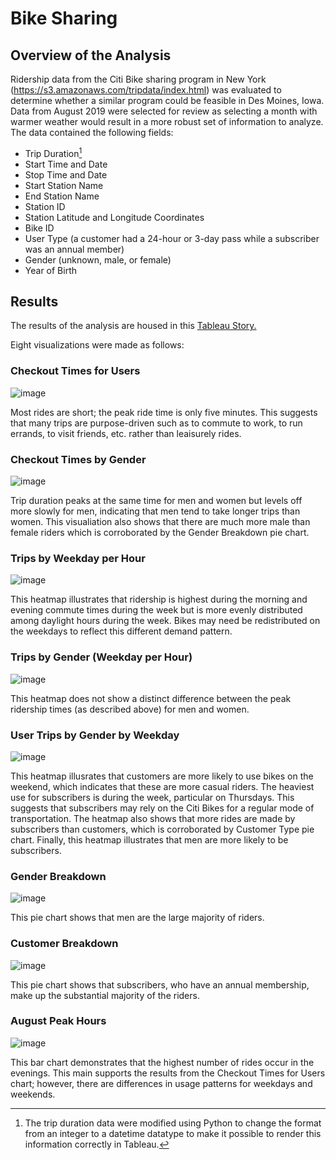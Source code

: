 # Bike Sharing

## Overview of the Analysis

Ridership data from the Citi Bike sharing program in New York (https://s3.amazonaws.com/tripdata/index.html) was evaluated to determine whether a similar program could be feasible in Des Moines, Iowa.  Data from August 2019 were selected for review as selecting a month with warmer weather would result in a more robust set of information to analyze.  The data contained the following fields:
- Trip Duration[^1]
- Start Time and Date
- Stop Time and Date
- Start Station Name
- End Station Name
- Station ID
- Station Latitude and Longitude Coordinates
- Bike ID
- User Type (a customer had a 24-hour or 3-day pass while a subscriber was an annual member)
- Gender (unknown, male, or female)
- Year of Birth

## Results

The results of the analysis are housed in this [Tableau Story.](https://public.tableau.com/app/profile/kelley.richards/viz/CitiBikeRideSharing_16627616385190/sheet8)

Eight visualizations were made as follows:

### Checkout Times for Users

![image](https://user-images.githubusercontent.com/106293233/189464125-6f8f4693-8a33-4c4b-9cc2-1c759adaf1d4.png)

Most rides are short; the peak ride time is only five minutes.  This suggests that many trips are purpose-driven such as to commute to work, to run errands, to visit friends, etc. rather than leaisurely rides.

### Checkout Times by Gender

![image](https://user-images.githubusercontent.com/106293233/189464391-1119a7c4-a276-470b-907f-c731d39a72d5.png)

Trip duration peaks at the same time for men and women but levels off more slowly for men, indicating that men tend to take longer trips than women.  This visualiation also shows that there are much more male than female riders which is corroborated by the Gender Breakdown pie chart.

### Trips by Weekday per Hour

![image](https://user-images.githubusercontent.com/106293233/189464580-da39bf9d-5b34-478e-bf71-85a66cfc8b90.png)

This heatmap illustrates that ridership is highest during the morning and evening commute times during the week but is more evenly distributed among daylight hours during the week.  Bikes may need be redistributed on the weekdays to reflect this different demand pattern.

### Trips by Gender (Weekday per Hour)

![image](https://user-images.githubusercontent.com/106293233/189464706-f0501ea7-5a2f-4cfd-a123-0e8e6d693ed3.png)

This heatmap does not show a distinct difference between the peak ridership times (as described above) for men and women.

### User Trips by Gender by Weekday

![image](https://user-images.githubusercontent.com/106293233/189464941-e00eec73-8d01-4d87-b286-8f32b53ce8ed.png)

This heatmap illusrates that customers are more likely to use bikes on the weekend, which indicates that these are more casual riders.  The heaviest use for subscribers is during the week, particular on Thursdays.  This suggests that subscribers may rely on the Citi Bikes for a regular mode of transportation.  The heatmap also shows that more rides are made by subscribers than customers, which is corroborated by Customer Type pie chart.  Finally, this heatmap illustrates that men are more likely to be subscribers.   

### Gender Breakdown

![image](https://user-images.githubusercontent.com/106293233/189465063-e8feae87-de51-4e35-b226-a55645e7a252.png)

This pie chart shows that men are the large majority of riders.  

### Customer Breakdown

![image](https://user-images.githubusercontent.com/106293233/189465180-c2f0dd28-c043-4ace-ae96-f9803909336f.png)

This pie chart shows that subscribers, who have an annual membership, make up the substantial majority of the riders.

### August Peak Hours

![image](https://user-images.githubusercontent.com/106293233/189465363-27e8182e-e9c8-4dd5-8b5e-8fa5e8e787a5.png)

This bar chart demonstrates that the highest number of rides occur in the evenings.  This main supports the results from the Checkout Times for Users chart; however, there are differences in usage patterns for weekdays and weekends. 















[^1]: The trip duration data were modified using Python to change the format from an integer to a datetime datatype to make it possible to render this information correctly in Tableau.
